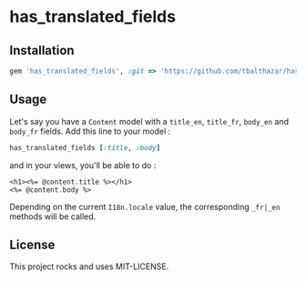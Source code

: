 # has_translated_fields

## Installation
```ruby
gem 'has_translated_fields', :git => 'https://github.com/tbalthazar/has_translated_fields'
```

## Usage

Let's say you have a `Content` model with a `title_en`, `title_fr`, `body_en` and `body_fr` fields.
Add this line to your model :
```ruby
has_translated_fields [:title, :body]
```
and in your views, you'll be able to do :
```erb
<h1><%= @content.title %></h1>
<%= @content.body %>
```

Depending on the current `I18n.locale` value, the corresponding `_fr|_en` methods will be called.

## License

This project rocks and uses MIT-LICENSE.

